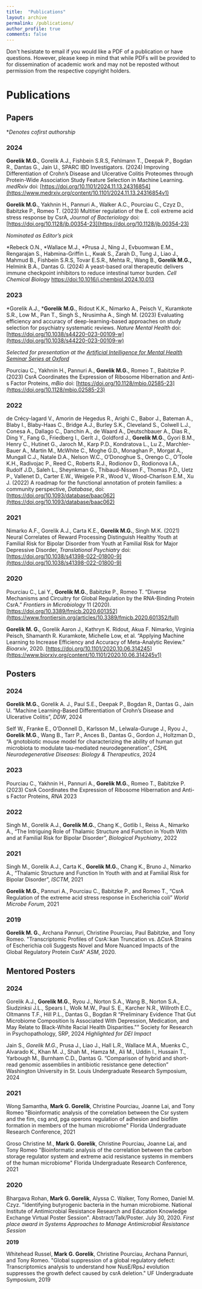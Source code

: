 ```yaml
---
title:  "Publications"
layout: archive
permalink: /publications/
author_profile: true
comments: false
---
```


Don't hesistate to email if you would like a PDF of a publication or have questions. However, please keep in mind that while PDFs will be provided to for dissemination of academic work and may not be reposted without permission from the respective copyright holders.


# Publications  
## Papers
\**Denotes cofirst authorship*


### **2024**

**Gorelik M.G.**, Gorelik A.J., Fishbein S.R.S, Fehlmann T., Deepak P., Bogdan R., Dantas G., Jain U., SPARC IBD Investigators. (2024) Improving Differentiation of Crohn’s Disease and Ulcerative Colitis Proteomes through Protein-Wide Association Study Feature Selection in Machine Learning. *medRxiv* doi: [https://doi.org/10.1101/2024.11.13.24316854](https://www.medrxiv.org/content/10.1101/2024.11.13.24316854v1)

**Gorelik M.G.**, Yakhnin H., Pannuri A., Walker A.C., Pourciau C., Czyz D., Babitzke P., Romeo T. (2023) Multitier regulation of the E. coli extreme acid stress response by CsrA, *Journal of Bacteriology* doi: [https://doi.org/10.1128/jb.00354-23](https://doi.org/10.1128/jb.00354-23) 

*Nominated as Editor’s pick*

\*Rebeck O.N., \*Wallace M.J., \*Prusa J., Ning J., Evbuomwan E.M., Rengarajan S., Habmina-Griffin L.,  Kwak S., Zarah D., Tung J., Liao J., Mahmud B., Fishbein S.R.S, Tovar E.S.R., Mehta R., Wang B., **Gorelik M.G.,** Helmink B.A., Dantas G. (2024) A yeast-based oral therapeutic delivers immune checkpoint inhibitors to reduce intestinal tumor burden. *Cell Chemical Biology* [https://doi:10.1016/j.chembiol.2024.10.013](https://doi:10.1016/j.chembiol.2024.10.013)

### **2023**


\*Gorelik A.J., \***Gorelik M.G.**, Ridout K.K., Nimarko A., Peisch V., Kuramkote S.R., Low M., Pan T., Singh S., Nrusimha A., Singh M. (2023) Evaluating efficiency and accuracy of deep-learning-based approaches on study selection for psychiatry systematic reviews. *Nature Mental Health* doi: [https://doi.org/10.1038/s44220-023-00109-w](https://doi.org/10.1038/s44220-023-00109-w)

*Selected for presentation at the [Artificial Intelligence for Mental Health Seminar Series at Oxford](https://talks.ox.ac.uk/talks/id/154ced7e-5eea-467c-b337-539eaec4319c/)* 


Pourciau C., Yakhnin H., Pannuri A., **Gorelik M.G.**, Romeo T., Babitzke P. (2023) CsrA Coordinates the Expression of Ribosome Hibernation and Anti-s Factor Proteins, *mBio* doi: [https://doi.org/10.1128/mbio.02585-23](https://doi.org/10.1128/mbio.02585-23)


### **2022**

de Crécy-lagard V., Amorin de Hegedus R., Arighi C., Babor J., Bateman A., Blaby I., Blaby-Haas C., Bridge A.J., Burley S.K., Cleveland S., Colwell L.J., Conesa A., Dallago C., Danchin A., de Waard A., Deutschbauer A., Dias R., Ding Y., Fang G., Friedberg I., Gerlt J., Goldford J., **Gorelik M.G.**, Gyori B.M., Henry C., Hutinet G., Jaroch M., Karp P.D., Kondratova L., Lu Z., Marchler-Bauer A., Martin M., McWhite C., Moghe G.D., Monaghan P., Morgat A., Mungall C.J., Natale D.A., Nelson W.C., O’Donoghue S., Orengo C., O’Toole K.H., Radivojac P., Reed C., Roberts R.J., Rodionov D., Rodionova I.A., Rudolf J.D., Saleh L., Sheynkman G., Thibaud-Nissen F., Thomas P.D., Uetz P., Vallenet D., Carter E.W., Weigele P.R., Wood V., Wood-Charlson E.M., Xu J. (2022) A roadmap for the functional annotation of protein families: a community perspective, *Database*, doi: [https://doi.org/10.1093/database/baac062](https://doi.org/10.1093/database/baac062) 

### **2021**

Nimarko A.F., Gorelik A.J., Carta K.E., **Gorelik M.G.**, Singh M.K. (2021) Neural Correlates of Reward Processing Distinguish Healthy Youth at Familial Risk for Bipolar Disorder from Youth at Familial Risk for Major Depressive Disorder, *Translational Psychiatry* doi: [https://doi.org/10.1038/s41398-022-01800-9](https://doi.org/10.1038/s41398-022-01800-9)

### **2020**

Pourciau C., Lai Y., **Gorelik M.G.**, Babitzke P., Romeo T.  “Diverse Mechanisms and Circuitry for Global Regulation by the RNA-Binding Protein CsrA.” *Frontiers in Microbiology* 11 (2020). [https://doi.org/10.3389/fmicb.2020.601352](https://www.frontiersin.org/articles/10.3389/fmicb.2020.601352/full) 

**Gorelik M. G.**, Gorelik Aaron J., Kathryn K. Ridout, Akua F. Nimarko, Virginia Peisch, Shamanth R. Kuramkote, Michelle Low, et al. “Applying Machine Learning to Increase Efficiency and Accuracy of Meta-Analytic Review.” *Bioarxiv*, 2020. [https://doi.org/10.1101/2020.10.06.314245](https://www.biorxiv.org/content/10.1101/2020.10.06.314245v1)


## Posters 

### **2024**

**Gorelik M.G.**, Gorelik A. J., Paul S.E., Deepak P., Bogdan R., Dantas G., Jain U. “Machine Learning-Based Differentiation of Crohn’s Disease and Ulcerative Colitis”, *DDW*, 2024

Self W., Franke E., O’Donnell D., Karlsson M., Lelwala-Guruge J., Ryou J., **Gorelik M.G**., Wang B., Tarr P., Ances B., Dantas G., Gordon J., Holtzman D., “A gnotobiotic mouse model for characterizing the ability of human gut microbiota to modulate tau-mediated neurodegeneration”., *CSHL Neurodegenerative Diseases: Biology & Therapeutics*, 2024

### **2023**

Pourciau C., Yakhnin H., Pannuri A., **Gorelik M.G.**, Romeo T., Babitzke P. (2023) CsrA Coordinates the Expression of Ribosome Hibernation and Anti-s Factor Proteins, *RNA* 2023

### **2022**

Singh M., Gorelik A.J., **Gorelik M.G.**, Chang K., Gotlib I., Reiss A., Nimarko A., “The Intriguing Role of Thalamic Structure and Function in Youth With and at Familial Risk for Bipolar Disorder”, *Biological Psychiatry*, 2022

### **2021**

Singh M., Gorelik A.J., Carta K., **Gorelik M.G.**, Chang K., Bruno J., Nimarko A., “Thalamic Structure and Function In Youth with and at Familial Risk for Bipolar Disorder”, *ISCTM*, 2021

**Gorelik M.G.**, Pannuri A., Pourciau C., Babitzke P., and Romeo T., “CsrA Regulation of the extreme acid stress response in Escherichia coli” *World Microbe Forum*, 2021

### **2019**

**Gorelik M. G.**, Archana Pannuri, Christine Pourciau, Paul Babitzke, and Tony Romeo. "Transcriptomic Profiles of CsrA::kan Truncation vs. ΔCsrA Strains of Escherichia coli Suggests Novel and More Nuanced Impacts of the Global Regulatory Protein CsrA" *ASM*, 2020.


## Mentored Posters

### **2024**

Gorelik A.J., **Gorelik M.G.**, Ryou J., Norton S.A., Wang B., Norton S.A., Siudzinksi J.L., Spears I., Wolk M.W., Paul S. E., Karcher N.R., Willroth E.C., Oltmanns T.F., Hill P.L., Dantas G., Bogdan R “Preliminary Evidence That Gut Microbiome Composition Is Associated With Depression, Medication, and May Relate to Black-White Racial Health Disparities."" Society for Research in Psychopathology, SRP, 2024
*Highlighted for DEI Impact*

Jain S., *Gorelik M.G.*, Prusa J., Liao J., Hall L.R., Wallace M.A., Muenks C., Alvarado K., Khan M. J., Shah M., Hamza M., Ali M., Uddin I., Hussain T., Yarbough M., Burnham C.D., Dantas G. “Comparison of hybrid and short-read genomic assemblies in antibiotic resistance gene detection” Washington University in St. Louis Undergraduate Research Symposium, 2024 

### **2021**

Wong Samantha, **Mark G. Gorelik**, Christine Pourciau, Joanne Lai, and Tony Romeo   "Bioinformatic analysis of the correlation between the Csr system and the fim, csg and, pga operons regulation of adhesion and biofilm formation in members of the human microbiome" Florida Undergraduate Research Conference, 2021

Groso Christine M., **Mark G. Gorelik**, Christine Pourciau, Joanne Lai, and Tony Romeo "Bioinformatic analysis of the correlation between the carbon storage regulator system and extreme acid resistance systems in members of the human microbiome" Florida Undergraduate Research Conference, 2021

### **2020**

Bhargava Rohan, **Mark G. Gorelik**, Alyssa C. Walker, Tony Romeo, Daniel M. Czyz. "Identifying butyrogenic bacteria in the human microbiome. National Institute of Antimicrobial Resistance Research and Education Knowledge Exchange Virtual Poster Session". Abstract/Talk/Poster. July 30, 2020.
*First place award in Systems Approaches to Manage Antimicrobial Resistance Session*

**2019**

Whitehead Russel, **Mark G. Gorelik**, Christine Pourciau, Archana Pannuri, and Tony Romeo. "Global suppression of a global regulatory defect: Transcriptomics analysis to understand how NusE/RpsJ evolution suppresses the growth defect caused by csrA deletion." UF Undergraduate Symposium, 2019
